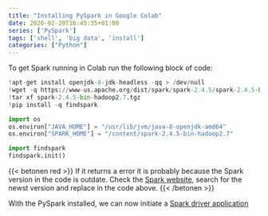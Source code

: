 ```yaml
---
title: "Installing PySpark in Google Colab"
date: 2020-02-20T16:45:35+01:00
series: ['PySpark']
tags: ['shell', 'big data', 'install']
categories: ["Python"]
---
```


To get Spark running in Colab run the following block of code:

```python
!apt-get install openjdk-8-jdk-headless -qq > /dev/null
!wget -q https://www-us.apache.org/dist/spark/spark-2.4.5/spark-2.4.5-bin-hadoop2.7.tgz
!tar xf spark-2.4.5-bin-hadoop2.7.tgz
!pip install -q findspark

import os
os.environ["JAVA_HOME"] = "/usr/lib/jvm/java-8-openjdk-amd64"
os.environ["SPARK_HOME"] = "/content/spark-2.4.5-bin-hadoop2.7"

import findspark
findspark.init()
```
{{< betonen red >}}
If it returns a error it is probably because the Spark version in the code is outdate. Check the [Spark website](https://spark.apache.org/downloads.html), search for the newst version and replace in the code above.
{{< /betonen >}}

With the PySpark installed, we can now initiate a [Spark driver application](/posts/python/create-a-sparkcontext)